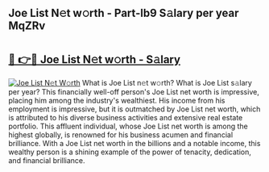 ## Joe List N𝚎t w𝚘rth - Part-lb9 S𝚊lary per year MqZRv

# <h2><a href="http://gc406ey.nevu.top/?p=Joe+List">🔗 👉🔴 Joe List N𝚎t w𝚘rth - S𝚊lary</a></h2>

[![Joe List N𝚎t W𝚘rth](https://i.imgur.com/Oavwk0R.jpeg)](http://gc406ey.nevu.top/?p=Joe+List)
What is Joe List n𝚎t w𝚘rth? What is Joe List s𝚊lary per year?
This financially well-off person's Joe List net worth is impressive, placing him among the industry's wealthiest. His income from his employment is impressive, but it is outmatched by Joe List net worth, which is attributed to his diverse business activities and extensive real estate portfolio. This affluent individual, whose Joe List net worth is among the highest globally, is renowned for his business acumen and financial brilliance. With a Joe List net worth in the billions and a notable income, this wealthy person is a shining example of the power of tenacity, dedication, and financial brilliance.
